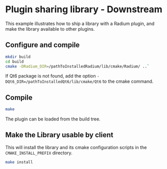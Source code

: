 # Plugin sharing library - Downstream

This example illustrates how to ship a library with a Radium plugin, and make the library available to other plugins.

## Configure and compile

```bash
mkdir build
cd build
cmake -DRadium_DIR=/pathToInstalledRadium/lib/cmake/Radium/ ..`
```

If Qt6 package is not found, add the option `-DQt6_DIR=/pathToInstalledQt6/lib/cmake/Qt6` to the cmake command.

## Compile

```bash
make
```

The plugin can be loaded from the build tree.

## Make the Library usable by client

This will install the library and its cmake configuration scripts in the `CMAKE_INSTALL_PREFIX` directory.

```bash
make install
```
